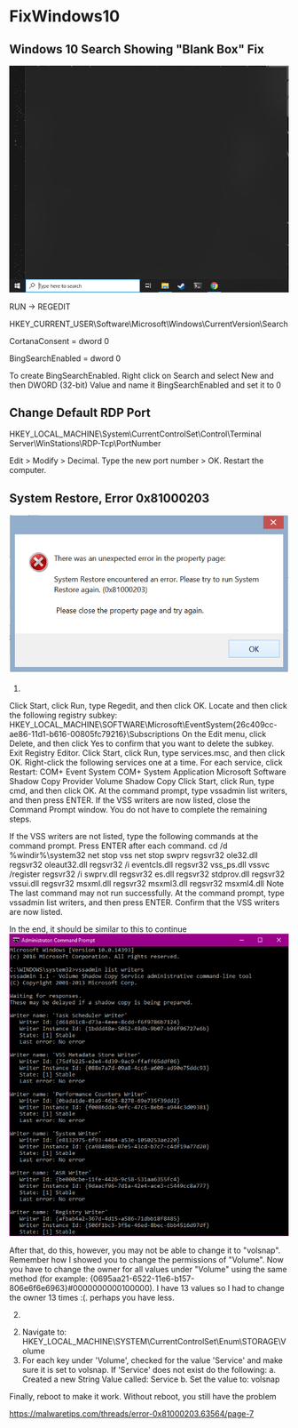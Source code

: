 # FixWindows10
 
## Windows 10 Search Showing "Blank Box" Fix

![Image description](00.png)

RUN -> REGEDIT

HKEY_CURRENT_USER\Software\Microsoft\Windows\CurrentVersion\Search

CortanaConsent = dword 0


BingSearchEnabled = dword 0


To create BingSearchEnabled. Right click on Search and select New and then DWORD (32-bit) Value and name it BingSearchEnabled and set it to 0

## Change Default RDP Port

HKEY_LOCAL_MACHINE\System\CurrentControlSet\Control\Terminal Server\WinStations\RDP-Tcp\PortNumber

Edit > Modify > Decimal. Type the new port number > OK. Restart the computer.

## System Restore, Error 0x81000203

![Image description](0x81000203.png)

1)

Click Start, click Run, type Regedit, and then click OK.
Locate and then click the following registry subkey:
HKEY_LOCAL_MACHINE\SOFTWARE\Microsoft\EventSystem\{26c409cc-ae86-11d1-b616-00805fc79216}\Subscriptions
On the Edit menu, click Delete, and then click Yes to confirm that you want to delete the subkey.
Exit Registry Editor.
Click Start, click Run, type services.msc, and then click OK.
Right-click the following services one at a time. For each service, click Restart:
COM+ Event System
COM+ System Application
Microsoft Software Shadow Copy Provider
Volume Shadow Copy
Click Start, click Run, type cmd, and then click OK.
At the command prompt, type vssadmin list writers, and then press ENTER.
If the VSS writers are now listed, close the Command Prompt window. You do not have to complete the remaining steps.

If the VSS writers are not listed, type the following commands at the command prompt. Press ENTER after each command.
cd /d %windir%\system32
net stop vss
net stop swprv
regsvr32 ole32.dll
regsvr32 oleaut32.dll
regsvr32 /i eventcls.dll
regsvr32 vss_ps.dll
vssvc /register
regsvr32 /i swprv.dll
regsvr32 es.dll
regsvr32 stdprov.dll
regsvr32 vssui.dll
regsvr32 msxml.dll
regsvr32 msxml3.dll
regsvr32 msxml4.dll
Note The last command may not run successfully.
At the command prompt, type vssadmin list writers, and then press ENTER.
Confirm that the VSS writers are now listed.

In the end, it should be similar to this to continue
![Image description](systemrestore.png)

After that, do this, however, you may not be able to change it to "volsnap". Remember how I showed you to change the permissions of "Volume". Now you have to change the owner for all values under "Volume" using the same method (for example: {0695aa21-6522-11e6-b157-806e6f6e6963}#0000000000100000). I have 13 values so I had to change the owner 13 times :(. perhaps you have less.

2)

2. Navigate to: HKEY_LOCAL_MACHINE\SYSTEM\CurrentControlSet\Enum\STORAGE\Volume
3. For each key under 'Volume', checked for the value 'Service' and make sure it is set to volsnap. If 'Service' does not exist do the following:
a. Created a new String Value called: Service
b. Set the value to: volsnap

Finally, reboot to make it work. Without reboot, you still have the problem


https://malwaretips.com/threads/error-0x81000203.63564/page-7

